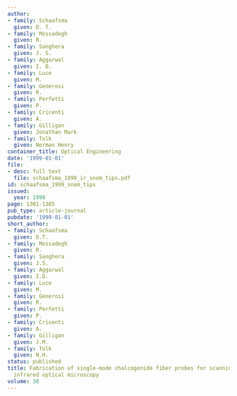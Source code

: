 ```yaml
---
author:
- family: Schaafsma
  given: D. T.
- family: Mossadegh
  given: R.
- family: Sanghera
  given: J. S.
- family: Aggarwal
  given: I. D.
- family: Luce
  given: M.
- family: Generosi
  given: R.
- family: Perfetti
  given: P.
- family: Cricenti
  given: A.
- family: Gilligan
  given: Jonathan Mark
- family: Tolk
  given: Norman Henry
container_title: Optical Engineering
date: '1999-01-01'
file:
- desc: full text
  file: schaafsma_1999_ir_snom_tips.pdf
id: schaafsma_1999_snom_tips
issued:
  year: 1999
page: 1381-1385
pub_type: article-journal
pubdate: '1999-01-01'
short_author:
- family: Schaafsma
  given: D.T.
- family: Mossadegh
  given: R.
- family: Sanghera
  given: J.S.
- family: Aggarwal
  given: I.D.
- family: Luce
  given: M.
- family: Generosi
  given: R.
- family: Perfetti
  given: P.
- family: Cricenti
  given: A.
- family: Gilligan
  given: J.M.
- family: Tolk
  given: N.H.
status: published
title: Fabrication of single-mode chalcogenide fiber probes for scanning near-field
  infrared optical microscopy
volume: 38
---
```

